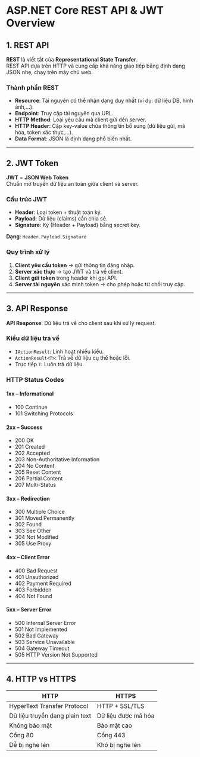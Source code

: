 # ASP.NET Core REST API & JWT Overview

## 1. REST API

**REST** là viết tắt của **Representational State Transfer**.  
REST API dựa trên HTTP và cung cấp khả năng giao tiếp bằng định dạng JSON nhẹ, chạy trên máy chủ web.

### Thành phần REST

- **Resource**: Tài nguyên có thể nhận dạng duy nhất (ví dụ: dữ liệu DB, hình ảnh,...).
- **Endpoint**: Truy cập tài nguyên qua URL.
- **HTTP Method**: Loại yêu cầu mà client gửi đến server.
- **HTTP Header**: Cặp key-value chứa thông tin bổ sung (dữ liệu gửi, mã hóa, token xác thực,...).
- **Data Format**: JSON là định dạng phổ biến nhất.

---

## 2. JWT Token

**JWT** = **JSON Web Token**  
Chuẩn mở truyền dữ liệu an toàn giữa client và server.

### Cấu trúc JWT
- **Header**: Loại token + thuật toán ký.
- **Payload**: Dữ liệu (claims) cần chia sẻ.
- **Signature**: Ký (Header + Payload) bằng secret key.

**Dạng**: `Header.Payload.Signature`

### Quy trình xử lý
1. **Client yêu cầu token** → gửi thông tin đăng nhập.
2. **Server xác thực** → tạo JWT và trả về client.
3. **Client gửi token** trong header khi gọi API.
4. **Server tài nguyên** xác minh token → cho phép hoặc từ chối truy cập.

---

## 3. API Response

**API Response**: Dữ liệu trả về cho client sau khi xử lý request.

### Kiểu dữ liệu trả về
- `IActionResult`: Linh hoạt nhiều kiểu.
- `ActionResult<T>`: Trả về dữ liệu cụ thể hoặc lỗi.
- Trực tiếp `T`: Luôn trả dữ liệu.

### HTTP Status Codes
#### **1xx – Informational**
- 100 Continue
- 101 Switching Protocols

#### **2xx – Success**
- 200 OK
- 201 Created
- 202 Accepted
- 203 Non-Authoritative Information
- 204 No Content
- 205 Reset Content
- 206 Partial Content
- 207 Multi-Status

#### **3xx – Redirection**
- 300 Multiple Choice
- 301 Moved Permanently
- 302 Found
- 303 See Other
- 304 Not Modified
- 305 Use Proxy

#### **4xx – Client Error**
- 400 Bad Request
- 401 Unauthorized
- 402 Payment Required
- 403 Forbidden
- 404 Not Found

#### **5xx – Server Error**
- 500 Internal Server Error
- 501 Not Implemented
- 502 Bad Gateway
- 503 Service Unavailable
- 504 Gateway Timeout
- 505 HTTP Version Not Supported

---

## 4. HTTP vs HTTPS

| **HTTP** | **HTTPS** |
|----------|----------|
| HyperText Transfer Protocol | HTTP + SSL/TLS |
| Dữ liệu truyền dạng plain text | Dữ liệu được mã hóa |
| Không bảo mật | Bảo mật cao |
| Cổng 80 | Cổng 443 |
| Dễ bị nghe lén | Khó bị nghe lén |

